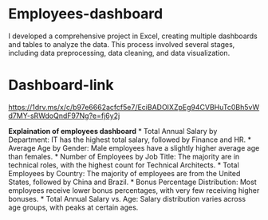 # Employees-dashboard
I developed a comprehensive project in Excel, creating multiple dashboards and tables to analyze the data. This process involved several stages, including data preprocessing, data cleaning, and data visualization.

# Dashboard-link
https://1drv.ms/x/c/b97e6662acfcf5e7/EciBADOIXZpEg94CVBHuTc0Bh5vWd7MY-sRWdoQndF97Ng?e=fj6y2j

**Explaination of employees dashboard**
    * Total Annual Salary by Department: 
            IT has the highest total salary, followed by Finance and HR.
    * Average Age by Gender:
            Male employees have a slightly higher average age than females.
    * Number of Employees by Job Title:
            The majority are in technical roles, with the highest count for Technical Architects.
    * Total Employees by Country: 
            The majority of employees are from the United States, followed by China and Brazil.
    * Bonus Percentage Distribution:
            Most employees receive lower bonus percentages, with very few receiving higher bonuses.
    * Total Annual Salary vs. Age:
            Salary distribution varies across age groups, with peaks at certain ages.

